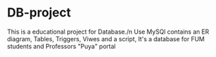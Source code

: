# DB-project
This is a educational project for Database./n
Use MySQl
contains an ER diagram, Tables, Triggers, Viwes and a script,
It's a database for FUM students and Professors "Puya" portal
